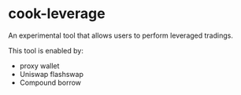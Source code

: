 # cook-leverage
An experimental tool that allows users to perform leveraged tradings.

This tool is enabled by:
* proxy wallet
* Uniswap flashswap
* Compound borrow

